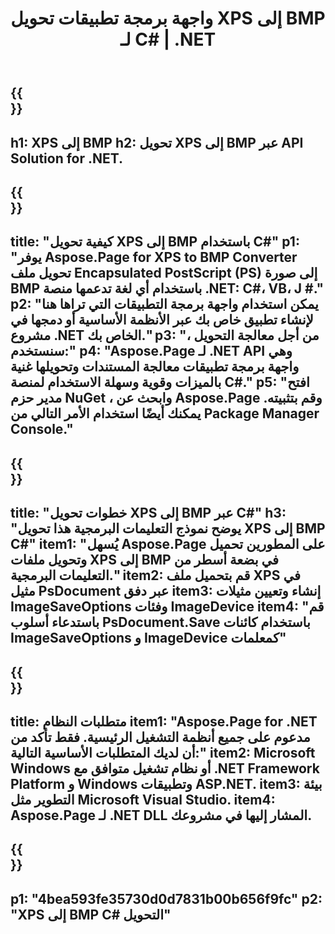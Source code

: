 ﻿---
translation: true
template: /_templates/_conversion-child-net.md
title: واجهة برمجة تطبيقات تحويل XPS إلى BMP لـ C# | .NET
url: /net/conversion/xps-to-bmp/
description: 'رمز عينة لتحويل XPS إلى BMP C#. استخدم رمز مثال API لملفات XPS الدفعية لتحويل BMP داخل VB.NET أو Asp.NET أو أي تطبيق قائم على .NET.'
informat: XPS
outformat: BMP
otherformats: XPS EPS
---

{{<section banner>}}
---
h1: XPS إلى BMP
h2: تحويل XPS إلى BMP عبر API Solution for .NET.
---

{{<section overview>}}
---
title: "كيفية تحويل XPS إلى BMP باستخدام C#"
p1: "يوفر Aspose.Page for XPS to BMP Converter تحويل ملف Encapsulated PostScript (PS) إلى صورة BMP باستخدام أي لغة تدعمها منصة .NET: C#، VB، J #."
p2: "يمكن استخدام واجهة برمجة التطبيقات التي تراها هنا لإنشاء تطبيق خاص بك عبر الأنظمة الأساسية أو دمجها في مشروع .NET الخاص بك."
p3: "من أجل معالجة التحويل ، سنستخدم:"
p4: "Aspose.Page لـ .NET API وهي واجهة برمجة تطبيقات معالجة المستندات وتحويلها غنية بالميزات وقوية وسهلة الاستخدام لمنصة C#."
p5: "افتح مدير حزم NuGet ، وابحث عن Aspose.Page وقم بتثبيته. يمكنك أيضًا استخدام الأمر التالي من Package Manager Console."
---

{{<section feature1>}}
---
title: "خطوات تحويل XPS إلى BMP عبر C#"
h3: "يوضح نموذج التعليمات البرمجية هذا تحويل XPS إلى BMP C#"
item1: "يُسهل Aspose.Page على المطورين تحميل وتحويل ملفات XPS إلى BMP في بضعة أسطر من التعليمات البرمجية."
item2: قم بتحميل ملف XPS في مثيل PsDocument عبر دفق
item3: إنشاء وتعيين مثيلات ImageSaveOptions وفئات ImageDevice
item4: "قم باستدعاء أسلوب PsDocument.Save باستخدام كائنات ImageSaveOptions و ImageDevice كمعلمات"
---

{{<section feature2>}}
---
title: متطلبات النظام
item1: "Aspose.Page for .NET مدعوم على جميع أنظمة التشغيل الرئيسية. فقط تأكد من أن لديك المتطلبات الأساسية التالية:"
item2: Microsoft Windows أو نظام تشغيل متوافق مع .NET Framework Platform و Windows وتطبيقات ASP.NET.
item3: بيئة التطوير مثل Microsoft Visual Studio.
item4: Aspose.Page لـ .NET DLL المشار إليها في مشروعك.
---

{{<section gist>}}
---
p1: "4bea593fe35730d0d7831b00b656f9fc"
p2: "XPS إلى BMP C# التحويل"
---
